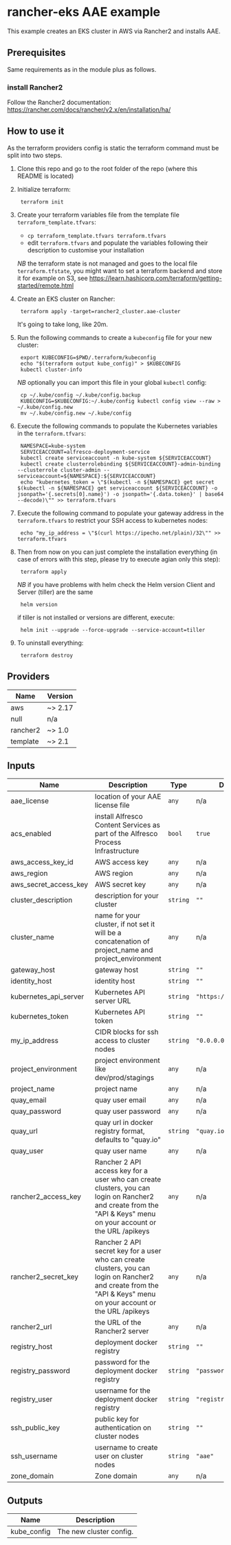 # rancher-eks AAE example

This example creates an EKS cluster in AWS via Rancher2 and installs AAE.

## Prerequisites

Same requirements as in the module plus as follows.

### install Rancher2

Follow the Rancher2 documentation: <https://rancher.com/docs/rancher/v2.x/en/installation/ha/>

## How to use it

As the terraform providers config is static the terraform command must be split into two steps.

1. Clone this repo and go to the root folder of the repo (where this README is located)

2. Initialize terraform:

        terraform init

3. Create your terraform variables file from the template file `terraform_template.tfvars`:

    - `cp terraform_template.tfvars terraform.tfvars`
    - edit `terraform.tfvars` and populate the variables following their description to customise your installation

   *NB* the terraform state is not managed and goes to the local file `terraform.tfstate`,
   you might want to set a terraform backend and store it for example on S3, see <https://learn.hashicorp.com/terraform/getting-started/remote.html>

4. Create an EKS cluster on Rancher:

        terraform apply -target=rancher2_cluster.aae-cluster

    It's going to take long, like 20m.

5. Run the following commands to create a `kubeconfig` file for your new cluster:

        export KUBECONFIG=$PWD/.terraform/kubeconfig
        echo "$(terraform output kube_config)" > $KUBECONFIG
        kubectl cluster-info

   *NB* optionally you can import this file in your global `kubectl` config:

        cp ~/.kube/config ~/.kube/config.backup
        KUBECONFIG=$KUBECONFIG:~/.kube/config kubectl config view --raw > ~/.kube/config.new
        mv ~/.kube/config.new ~/.kube/config

6. Execute the following commands to populate the Kubernetes variables in the `terraform.tfvars`:

        NAMESPACE=kube-system
        SERVICEACCOUNT=alfresco-deployment-service
        kubectl create serviceaccount -n kube-system ${SERVICEACCOUNT}
        kubectl create clusterrolebinding ${SERVICEACCOUNT}-admin-binding --clusterrole cluster-admin --serviceaccount=${NAMESPACE}:${SERVICEACCOUNT}
        echo "kubernetes_token = \"$(kubectl -n ${NAMESPACE} get secret $(kubectl -n ${NAMESPACE} get serviceaccount ${SERVICEACCOUNT} -o jsonpath='{.secrets[0].name}') -o jsonpath='{.data.token}' | base64 --decode)\"" >> terraform.tfvars

7. Execute the following command to populate your gateway address in the `terraform.tfvars` to restrict your SSH access to kubernetes nodes:

        echo "my_ip_address = \"$(curl https://ipecho.net/plain)/32\"" >> terraform.tfvars

8. Then from now on you can just complete the installation everything (in case of errors with this step, please try to execute agian only this step):

        terraform apply

   *NB* if you have problems with helm check the Helm version Client and Server (tiller) are the same
    
        helm version
        
   if tiller is not installed or versions are different, execute:
   
        helm init --upgrade --force-upgrade --service-account=tiller

9. To uninstall everything:

        terraform destroy


<!-- BEGINNING OF PRE-COMMIT-TERRAFORM DOCS HOOK -->
## Providers

| Name | Version |
|------|---------|
| aws | ~> 2.17 |
| null | n/a |
| rancher2 | ~> 1.0 |
| template | ~> 2.1 |

## Inputs

| Name | Description | Type | Default | Required |
|------|-------------|------|---------|:-----:|
| aae\_license | location of your AAE license file | `any` | n/a | yes |
| acs\_enabled | install Alfresco Content Services as part of the Alfresco Process Infrastructure | `bool` | `true` | no |
| aws\_access\_key\_id | AWS access key | `any` | n/a | yes |
| aws\_region | AWS region | `any` | n/a | yes |
| aws\_secret\_access\_key | AWS secret key | `any` | n/a | yes |
| cluster\_description | description for your cluster | `string` | `""` | no |
| cluster\_name | name for your cluster, if not set it will be a concatenation of project\_name and project\_environment | `any` | n/a | yes |
| gateway\_host | gateway host | `string` | `""` | no |
| identity\_host | identity host | `string` | `""` | no |
| kubernetes\_api\_server | Kubernetes API server URL | `string` | `"https://kubernetes"` | no |
| kubernetes\_token | Kubernetes API token | `string` | `""` | no |
| my\_ip\_address | CIDR blocks for ssh access to cluster nodes | `string` | `"0.0.0.0/0"` | no |
| project\_environment | project environment like dev/prod/stagings | `any` | n/a | yes |
| project\_name | project name | `any` | n/a | yes |
| quay\_email | quay user email | `any` | n/a | yes |
| quay\_password | quay user password | `any` | n/a | yes |
| quay\_url | quay url in docker registry format, defaults to "quay.io" | `string` | `"quay.io"` | no |
| quay\_user | quay user name | `any` | n/a | yes |
| rancher2\_access\_key | Rancher 2 API access key for a user who can create clusters, you can login on Rancher2 and create from the "API & Keys" menu on your account or the URL /apikeys | `any` | n/a | yes |
| rancher2\_secret\_key | Rancher 2 API secret key for a user who can create clusters, you can login on Rancher2 and create from the "API & Keys" menu on your account or the URL /apikeys | `any` | n/a | yes |
| rancher2\_url | the URL of the Rancher2 server | `any` | n/a | yes |
| registry\_host | deployment docker registry | `string` | `""` | no |
| registry\_password | password for the deployment docker registry | `string` | `"password"` | no |
| registry\_user | username for the deployment docker registry | `string` | `"registry"` | no |
| ssh\_public\_key | public key for authentication on cluster nodes | `string` | `""` | no |
| ssh\_username | username to create user on cluster nodes | `string` | `"aae"` | no |
| zone\_domain | Zone domain | `any` | n/a | yes |

## Outputs

| Name | Description |
|------|-------------|
| kube\_config | The new cluster config. |

<!-- END OF PRE-COMMIT-TERRAFORM DOCS HOOK -->
